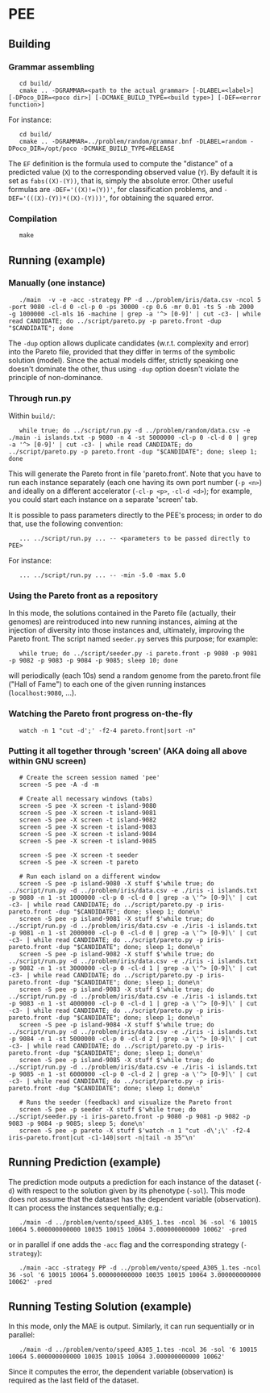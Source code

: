 # PEE #

## Building ##

### Grammar assembling ###

~~~~~~~~
   cd build/
   cmake .. -DGRAMMAR=<path to the actual grammar> [-DLABEL=<label>] [-DPoco_DIR=<poco dir>] [-DCMAKE_BUILD_TYPE=<build type>] [-DEF=<error function>]
~~~~~~~~

For instance:

~~~~~~~~
   cd build/
   cmake .. -DGRAMMAR=../problem/random/grammar.bnf -DLABEL=random -DPoco_DIR=/opt/poco -DCMAKE_BUILD_TYPE=RELEASE
~~~~~~~~

The `EF` definition is the formula used to compute the "distance" of a predicted value (`X`) to the corresponding observed value (`Y`). By default it is set as `fabs((X)-(Y))`, that is, simply the absolute error. Other useful formulas are `-DEF='((X)!=(Y))'`, for classification problems, and `-DEF='(((X)-(Y))*((X)-(Y)))'`, for obtaining the squared error.

### Compilation ###

~~~~~~~~
   make
~~~~~~~~

## Running (example) ##

### Manually (one instance) ###

~~~~~~~~
   ./main  -v -e -acc -strategy PP -d ../problem/iris/data.csv -ncol 5 -port 9080 -cl-d 0 -cl-p 0 -ps 30000 -cp 0.6 -mr 0.01 -ts 5 -nb 2000  -g 1000000 -cl-mls 16 -machine | grep -a '^> [0-9]' | cut -c3- | while read CANDIDATE; do ../script/pareto.py -p pareto.front -dup "$CANDIDATE"; done
~~~~~~~~

The `-dup` option allows duplicate candidates (w.r.t. complexity and error) into the Pareto file, provided that they differ in terms of the symbolic solution (model). Since the actual models differ, strictly speaking one doesn't dominate the other, thus using `-dup` option doesn't violate the principle of non-dominance.

### Through run.py ###

Within `build/`:

~~~~~~~~
   while true; do ../script/run.py -d ../problem/random/data.csv -e ./main -i islands.txt -p 9080 -n 4 -st 5000000 -cl-p 0 -cl-d 0 | grep -a '^> [0-9]' | cut -c3- | while read CANDIDATE; do ../script/pareto.py -p pareto.front -dup "$CANDIDATE"; done; sleep 1; done
~~~~~~~~

This will generate the Pareto front in file 'pareto.front'. Note that you have to run each instance separately (each one having its own port number (`-p <n>`) and ideally on a different accelerator (`-cl-p <p>`, `-cl-d <d>`); for example, you could start each instance on a separate 'screen' tab.

It is possible to pass parameters directly to the PEE's process; in order to do that, use the following convention:

~~~~~~~~
   ... ../script/run.py ... -- <parameters to be passed directly to PEE>
~~~~~~~~

For instance:

~~~~~~~~
   ... ../script/run.py ... -- -min -5.0 -max 5.0
~~~~~~~~

### Using the Pareto front as a repository ###

In this mode, the solutions contained in the Pareto file (actually, their genomes) are reintroduced into new running instances, aiming at the injection of diversity into those instances and, ultimately, improving the Pareto front. The script named `seeder.py` serves this purpose; for example:

~~~~~~~~
   while true; do ../script/seeder.py -i pareto.front -p 9080 -p 9081 -p 9082 -p 9083 -p 9084 -p 9085; sleep 10; done
~~~~~~~~

will periodically (each 10s) send a random genome from the pareto.front file ("Hall of Fame") to each one of the given running instances (`localhost:9080`, ...).


### Watching the Pareto front progress on-the-fly ###

~~~~~~~~
   watch -n 1 "cut -d';' -f2-4 pareto.front|sort -n"
~~~~~~~~

### Putting it all together through 'screen' (AKA doing all above within GNU screen) ###

~~~~~~~~
   # Create the screen session named 'pee'
   screen -S pee -A -d -m

   # Create all necessary windows (tabs)
   screen -S pee -X screen -t island-9080
   screen -S pee -X screen -t island-9081
   screen -S pee -X screen -t island-9082
   screen -S pee -X screen -t island-9083
   screen -S pee -X screen -t island-9084
   screen -S pee -X screen -t island-9085

   screen -S pee -X screen -t seeder
   screen -S pee -X screen -t pareto

   # Run each island on a different window
   screen -S pee -p island-9080 -X stuff $'while true; do ../script/run.py -d ../problem/iris/data.csv -e ./iris -i islands.txt -p 9080 -n 1 -st 1000000 -cl-p 0 -cl-d 0 | grep -a \'^> [0-9]\' | cut -c3- | while read CANDIDATE; do ../script/pareto.py -p iris-pareto.front -dup "$CANDIDATE"; done; sleep 1; done\n'
   screen -S pee -p island-9081 -X stuff $'while true; do ../script/run.py -d ../problem/iris/data.csv -e ./iris -i islands.txt -p 9081 -n 1 -st 2000000 -cl-p 0 -cl-d 0 | grep -a \'^> [0-9]\' | cut -c3- | while read CANDIDATE; do ../script/pareto.py -p iris-pareto.front -dup "$CANDIDATE"; done; sleep 1; done\n'
   screen -S pee -p island-9082 -X stuff $'while true; do ../script/run.py -d ../problem/iris/data.csv -e ./iris -i islands.txt -p 9082 -n 1 -st 3000000 -cl-p 0 -cl-d 1 | grep -a \'^> [0-9]\' | cut -c3- | while read CANDIDATE; do ../script/pareto.py -p iris-pareto.front -dup "$CANDIDATE"; done; sleep 1; done\n'
   screen -S pee -p island-9083 -X stuff $'while true; do ../script/run.py -d ../problem/iris/data.csv -e ./iris -i islands.txt -p 9083 -n 1 -st 4000000 -cl-p 0 -cl-d 1 | grep -a \'^> [0-9]\' | cut -c3- | while read CANDIDATE; do ../script/pareto.py -p iris-pareto.front -dup "$CANDIDATE"; done; sleep 1; done\n'
   screen -S pee -p island-9084 -X stuff $'while true; do ../script/run.py -d ../problem/iris/data.csv -e ./iris -i islands.txt -p 9084 -n 1 -st 5000000 -cl-p 0 -cl-d 2 | grep -a \'^> [0-9]\' | cut -c3- | while read CANDIDATE; do ../script/pareto.py -p iris-pareto.front -dup "$CANDIDATE"; done; sleep 1; done\n'
   screen -S pee -p island-9085 -X stuff $'while true; do ../script/run.py -d ../problem/iris/data.csv -e ./iris -i islands.txt -p 9085 -n 1 -st 6000000 -cl-p 0 -cl-d 2 | grep -a \'^> [0-9]\' | cut -c3- | while read CANDIDATE; do ../script/pareto.py -p iris-pareto.front -dup "$CANDIDATE"; done; sleep 1; done\n'

   # Runs the seeder (feedback) and visualize the Pareto front
   screen -S pee -p seeder -X stuff $'while true; do ../script/seeder.py -i iris-pareto.front -p 9080 -p 9081 -p 9082 -p 9083 -p 9084 -p 9085; sleep 5; done\n'
   screen -S pee -p pareto -X stuff $'watch -n 1 "cut -d\';\' -f2-4 iris-pareto.front|cut -c1-140|sort -n|tail -n 35"\n'
~~~~~~~~

## Running Prediction (example) ##

The prediction mode outputs a prediction for each instance of the dataset (`-d`) with respect to the solution given by its phenotype (`-sol`). This mode does not assume that the dataset has the dependent variable (observation). It can process the instances sequentially; e.g.:

~~~~~~~~
   ./main -d ../problem/vento/speed_A305_1.tes -ncol 36 -sol '6 10015 10064 5.000000000000 10035 10015 10064 3.000000000000 10062' -pred
~~~~~~~~

or in parallel if one adds the `-acc` flag and the corresponding strategy (`-strategy`):

~~~~~~~~
   ./main -acc -strategy PP -d ../problem/vento/speed_A305_1.tes -ncol 36 -sol '6 10015 10064 5.000000000000 10035 10015 10064 3.000000000000 10062' -pred
~~~~~~~~

## Running Testing Solution (example) ##

In this mode, only the MAE is output. Similarly, it can run sequentially or in parallel:

~~~~~~~~
   ./main -d ../problem/vento/speed_A305_1.tes -ncol 36 -sol '6 10015 10064 5.000000000000 10035 10015 10064 3.000000000000 10062'
~~~~~~~~

Since it computes the error, the dependent variable (observation) is required as the last field of the dataset.
